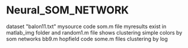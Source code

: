 # Neural_SOM_NETWORK
dataset "balon11.txt"
mysource code  som.m file
myresults exist in matlab_img folder
 and random1.m file shows clustering simple colors by som networks
bb9.m hopfield code
some.m files clustering by log 
